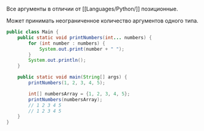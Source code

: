 Все аргументы в отличии от [[Languages/Python/]] позиционные.

Может принимать неограниченное количество аргументов одного типа.
```java
public class Main {
    public static void printNumbers(int... numbers) {
        for (int number : numbers) {
            System.out.print(number + " ");
        }
        System.out.println();
    }

    public static void main(String[] args) {
        printNumbers(1, 2, 3, 4, 5);

        int[] numbersArray = {1, 2, 3, 4, 5};
        printNumbers(numbersArray);
        // 1 2 3 4 5
        // 1 2 3 4 5
    }
}
```
